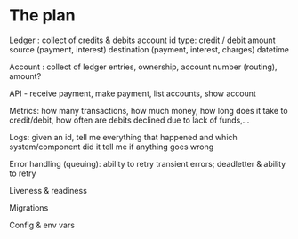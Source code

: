# The plan

Ledger : collect of credits & debits
  account id
  type: credit / debit
  amount
  source (payment, interest)
  destination (payment, interest, charges)
  datetime

Account : collect of ledger entries, ownership, account number (routing), amount?

API - receive payment, make payment, list accounts, show account

Metrics: how many transactions, how much money, how long does it take to credit/debit, how often are debits declined due to lack of funds,...

Logs: given an id, tell me everything that happened and which system/component did it
      tell me if anything goes wrong

Error handling (queuing): ability to retry transient errors; deadletter & ability to retry

Liveness & readiness

Migrations

Config & env vars